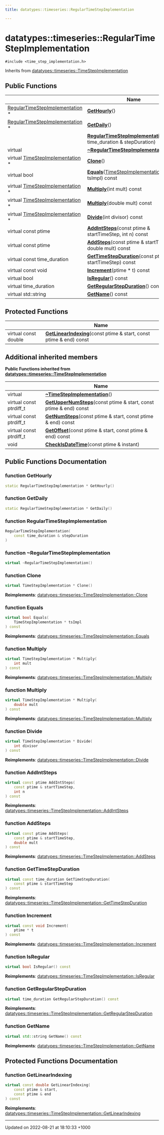 ```yaml
---
title: datatypes::timeseries::RegularTimeStepImplementation

---
```


# datatypes::timeseries::RegularTimeStepImplementation






`#include <time_step_implementation.h>`

Inherits from [datatypes::timeseries::TimeStepImplementation](/uchronia-ts-doc/cpp/Classes/classdatatypes_1_1timeseries_1_1TimeStepImplementation/)

## Public Functions

|                | Name           |
| -------------- | -------------- |
| [RegularTimeStepImplementation](/uchronia-ts-doc/cpp/Classes/classdatatypes_1_1timeseries_1_1RegularTimeStepImplementation/) * | **[GetHourly](/uchronia-ts-doc/cpp/Classes/classdatatypes_1_1timeseries_1_1RegularTimeStepImplementation/#function-gethourly)**() |
| [RegularTimeStepImplementation](/uchronia-ts-doc/cpp/Classes/classdatatypes_1_1timeseries_1_1RegularTimeStepImplementation/) * | **[GetDaily](/uchronia-ts-doc/cpp/Classes/classdatatypes_1_1timeseries_1_1RegularTimeStepImplementation/#function-getdaily)**() |
| | **[RegularTimeStepImplementation](/uchronia-ts-doc/cpp/Classes/classdatatypes_1_1timeseries_1_1RegularTimeStepImplementation/#function-regulartimestepimplementation)**(const time_duration & stepDuration) |
| virtual | **[~RegularTimeStepImplementation](/uchronia-ts-doc/cpp/Classes/classdatatypes_1_1timeseries_1_1RegularTimeStepImplementation/#function-~regulartimestepimplementation)**() |
| virtual [TimeStepImplementation](/uchronia-ts-doc/cpp/Classes/classdatatypes_1_1timeseries_1_1TimeStepImplementation/) * | **[Clone](/uchronia-ts-doc/cpp/Classes/classdatatypes_1_1timeseries_1_1RegularTimeStepImplementation/#function-clone)**() |
| virtual bool | **[Equals](/uchronia-ts-doc/cpp/Classes/classdatatypes_1_1timeseries_1_1RegularTimeStepImplementation/#function-equals)**([TimeStepImplementation](/uchronia-ts-doc/cpp/Classes/classdatatypes_1_1timeseries_1_1TimeStepImplementation/) * tsImpl) const |
| virtual [TimeStepImplementation](/uchronia-ts-doc/cpp/Classes/classdatatypes_1_1timeseries_1_1TimeStepImplementation/) * | **[Multiply](/uchronia-ts-doc/cpp/Classes/classdatatypes_1_1timeseries_1_1RegularTimeStepImplementation/#function-multiply)**(int mult) const |
| virtual [TimeStepImplementation](/uchronia-ts-doc/cpp/Classes/classdatatypes_1_1timeseries_1_1TimeStepImplementation/) * | **[Multiply](/uchronia-ts-doc/cpp/Classes/classdatatypes_1_1timeseries_1_1RegularTimeStepImplementation/#function-multiply)**(double mult) const |
| virtual [TimeStepImplementation](/uchronia-ts-doc/cpp/Classes/classdatatypes_1_1timeseries_1_1TimeStepImplementation/) * | **[Divide](/uchronia-ts-doc/cpp/Classes/classdatatypes_1_1timeseries_1_1RegularTimeStepImplementation/#function-divide)**(int divisor) const |
| virtual const ptime | **[AddIntSteps](/uchronia-ts-doc/cpp/Classes/classdatatypes_1_1timeseries_1_1RegularTimeStepImplementation/#function-addintsteps)**(const ptime & startTimeStep, int n) const |
| virtual const ptime | **[AddSteps](/uchronia-ts-doc/cpp/Classes/classdatatypes_1_1timeseries_1_1RegularTimeStepImplementation/#function-addsteps)**(const ptime & startTimeStep, double mult) const |
| virtual const time_duration | **[GetTimeStepDuration](/uchronia-ts-doc/cpp/Classes/classdatatypes_1_1timeseries_1_1RegularTimeStepImplementation/#function-gettimestepduration)**(const ptime & startTimeStep) const |
| virtual const void | **[Increment](/uchronia-ts-doc/cpp/Classes/classdatatypes_1_1timeseries_1_1RegularTimeStepImplementation/#function-increment)**(ptime * t) const |
| virtual bool | **[IsRegular](/uchronia-ts-doc/cpp/Classes/classdatatypes_1_1timeseries_1_1RegularTimeStepImplementation/#function-isregular)**() const |
| virtual time_duration | **[GetRegularStepDuration](/uchronia-ts-doc/cpp/Classes/classdatatypes_1_1timeseries_1_1RegularTimeStepImplementation/#function-getregularstepduration)**() const |
| virtual std::string | **[GetName](/uchronia-ts-doc/cpp/Classes/classdatatypes_1_1timeseries_1_1RegularTimeStepImplementation/#function-getname)**() const |

## Protected Functions

|                | Name           |
| -------------- | -------------- |
| virtual const double | **[GetLinearIndexing](/uchronia-ts-doc/cpp/Classes/classdatatypes_1_1timeseries_1_1RegularTimeStepImplementation/#function-getlinearindexing)**(const ptime & start, const ptime & end) const |

## Additional inherited members

**Public Functions inherited from [datatypes::timeseries::TimeStepImplementation](/uchronia-ts-doc/cpp/Classes/classdatatypes_1_1timeseries_1_1TimeStepImplementation/)**

|                | Name           |
| -------------- | -------------- |
| virtual | **[~TimeStepImplementation](/uchronia-ts-doc/cpp/Classes/classdatatypes_1_1timeseries_1_1TimeStepImplementation/#function-~timestepimplementation)**() |
| virtual const ptrdiff_t | **[GetUpperNumSteps](/uchronia-ts-doc/cpp/Classes/classdatatypes_1_1timeseries_1_1TimeStepImplementation/#function-getuppernumsteps)**(const ptime & start, const ptime & end) const |
| virtual const ptrdiff_t | **[GetNumSteps](/uchronia-ts-doc/cpp/Classes/classdatatypes_1_1timeseries_1_1TimeStepImplementation/#function-getnumsteps)**(const ptime & start, const ptime & end) const |
| virtual const ptrdiff_t | **[GetOffset](/uchronia-ts-doc/cpp/Classes/classdatatypes_1_1timeseries_1_1TimeStepImplementation/#function-getoffset)**(const ptime & start, const ptime & end) const |
| void | **[CheckIsDateTime](/uchronia-ts-doc/cpp/Classes/classdatatypes_1_1timeseries_1_1TimeStepImplementation/#function-checkisdatetime)**(const ptime & instant) |


## Public Functions Documentation

### function GetHourly

```cpp
static RegularTimeStepImplementation * GetHourly()
```


### function GetDaily

```cpp
static RegularTimeStepImplementation * GetDaily()
```


### function RegularTimeStepImplementation

```cpp
RegularTimeStepImplementation(
    const time_duration & stepDuration
)
```


### function ~RegularTimeStepImplementation

```cpp
virtual ~RegularTimeStepImplementation()
```


### function Clone

```cpp
virtual TimeStepImplementation * Clone()
```


**Reimplements**: [datatypes::timeseries::TimeStepImplementation::Clone](/uchronia-ts-doc/cpp/Classes/classdatatypes_1_1timeseries_1_1TimeStepImplementation/#function-clone)


### function Equals

```cpp
virtual bool Equals(
    TimeStepImplementation * tsImpl
) const
```


**Reimplements**: [datatypes::timeseries::TimeStepImplementation::Equals](/uchronia-ts-doc/cpp/Classes/classdatatypes_1_1timeseries_1_1TimeStepImplementation/#function-equals)


### function Multiply

```cpp
virtual TimeStepImplementation * Multiply(
    int mult
) const
```


**Reimplements**: [datatypes::timeseries::TimeStepImplementation::Multiply](/uchronia-ts-doc/cpp/Classes/classdatatypes_1_1timeseries_1_1TimeStepImplementation/#function-multiply)


### function Multiply

```cpp
virtual TimeStepImplementation * Multiply(
    double mult
) const
```


**Reimplements**: [datatypes::timeseries::TimeStepImplementation::Multiply](/uchronia-ts-doc/cpp/Classes/classdatatypes_1_1timeseries_1_1TimeStepImplementation/#function-multiply)


### function Divide

```cpp
virtual TimeStepImplementation * Divide(
    int divisor
) const
```


**Reimplements**: [datatypes::timeseries::TimeStepImplementation::Divide](/uchronia-ts-doc/cpp/Classes/classdatatypes_1_1timeseries_1_1TimeStepImplementation/#function-divide)


### function AddIntSteps

```cpp
virtual const ptime AddIntSteps(
    const ptime & startTimeStep,
    int n
) const
```


**Reimplements**: [datatypes::timeseries::TimeStepImplementation::AddIntSteps](/uchronia-ts-doc/cpp/Classes/classdatatypes_1_1timeseries_1_1TimeStepImplementation/#function-addintsteps)


### function AddSteps

```cpp
virtual const ptime AddSteps(
    const ptime & startTimeStep,
    double mult
) const
```


**Reimplements**: [datatypes::timeseries::TimeStepImplementation::AddSteps](/uchronia-ts-doc/cpp/Classes/classdatatypes_1_1timeseries_1_1TimeStepImplementation/#function-addsteps)


### function GetTimeStepDuration

```cpp
virtual const time_duration GetTimeStepDuration(
    const ptime & startTimeStep
) const
```


**Reimplements**: [datatypes::timeseries::TimeStepImplementation::GetTimeStepDuration](/uchronia-ts-doc/cpp/Classes/classdatatypes_1_1timeseries_1_1TimeStepImplementation/#function-gettimestepduration)


### function Increment

```cpp
virtual const void Increment(
    ptime * t
) const
```


**Reimplements**: [datatypes::timeseries::TimeStepImplementation::Increment](/uchronia-ts-doc/cpp/Classes/classdatatypes_1_1timeseries_1_1TimeStepImplementation/#function-increment)


### function IsRegular

```cpp
virtual bool IsRegular() const
```


**Reimplements**: [datatypes::timeseries::TimeStepImplementation::IsRegular](/uchronia-ts-doc/cpp/Classes/classdatatypes_1_1timeseries_1_1TimeStepImplementation/#function-isregular)


### function GetRegularStepDuration

```cpp
virtual time_duration GetRegularStepDuration() const
```


**Reimplements**: [datatypes::timeseries::TimeStepImplementation::GetRegularStepDuration](/uchronia-ts-doc/cpp/Classes/classdatatypes_1_1timeseries_1_1TimeStepImplementation/#function-getregularstepduration)


### function GetName

```cpp
virtual std::string GetName() const
```


**Reimplements**: [datatypes::timeseries::TimeStepImplementation::GetName](/uchronia-ts-doc/cpp/Classes/classdatatypes_1_1timeseries_1_1TimeStepImplementation/#function-getname)


## Protected Functions Documentation

### function GetLinearIndexing

```cpp
virtual const double GetLinearIndexing(
    const ptime & start,
    const ptime & end
) const
```


**Reimplements**: [datatypes::timeseries::TimeStepImplementation::GetLinearIndexing](/uchronia-ts-doc/cpp/Classes/classdatatypes_1_1timeseries_1_1TimeStepImplementation/#function-getlinearindexing)


-------------------------------

Updated on 2022-08-21 at 18:10:33 +1000